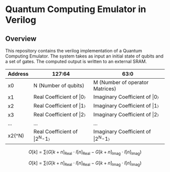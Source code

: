# **Quantum Computing Emulator in Verilog**
## Overview
This repository contains the verilog implementation of a Quantum Computing Emulator. The system takes as input an initial state of qubits and a set of gates. The computed output is written to an external SRAM. 


| Address      | 127:64                              | 63:0                                 |
|--------------|-------------------------------------|--------------------------------------|
| x0           | N (Number of qubits)                | M (Number of operator Matrices)      |
| x1           | Real Coefficient of \|0&#9002; | Imaginary Coefficient of \|0&#9002; |
| x2           | Real Coefficient of \|1&#9002; | Imaginary Coefficient of \|1&#9002;|
| x3           | Real Coefficient of \|2&#9002; | Imaginary Coefficient of \|2&#9002; |
| ...          | ...                                 | ...                                  |
| x2\(^N\)     | Real Coefficient of \|2<sup>N</sup>-1&#9002; | Imaginary Coefficient of \|2<sup>N</sup>-1&#9002; |


$$
O[k] = \sum \left( G[k+n]_{\text{Real}} \cdot I[n]_{\text{Real}} - G[k+n]_{\text{Imag}} \cdot I[n]_{\text{Imag}} \right)
$$
```math
O[k] = \sum \left( G[k+n]_{\text{Real}} \cdot I[n]_{\text{Real}} - G[k+n]_{\text{Imag}} \cdot I[n]_{\text{Imag}} \right)
```
